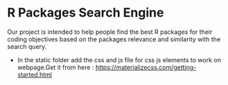 # R Packages Search Engine 
Our project is intended to help people find the best R packages for their coding objectives based on the packages relevance and similarity with the search query.

* In the static folder add the css and js file for css js elements to work on webpage.Get it from here : https://materializecss.com/getting-started.html
